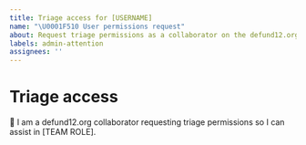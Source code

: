 ```yaml
---
title: Triage access for [USERNAME]
name: "\U0001F510 User permissions request"
about: Request triage permissions as a collaborator on the defund12.org team.
labels: admin-attention
assignees: ''
---
```


# Triage access

👋 I am a defund12.org collaborator requesting triage permissions so I can assist in [TEAM ROLE].
